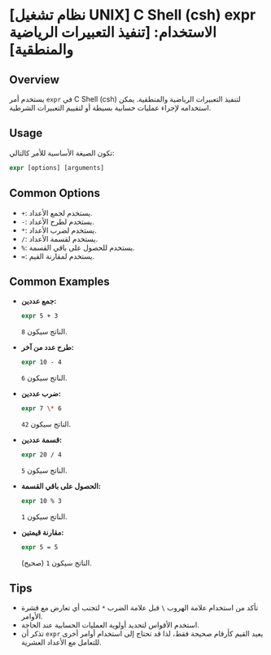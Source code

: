# [نظام تشغيل UNIX] C Shell (csh) expr الاستخدام: [تنفيذ التعبيرات الرياضية والمنطقية]

## Overview
يستخدم أمر `expr` في C Shell (csh) لتنفيذ التعبيرات الرياضية والمنطقية. يمكن استخدامه لإجراء عمليات حسابية بسيطة أو لتقييم التعبيرات الشرطية.

## Usage
تكون الصيغة الأساسية للأمر كالتالي:

```csh
expr [options] [arguments]
```

## Common Options
- `+`: يستخدم لجمع الأعداد.
- `-`: يستخدم لطرح الأعداد.
- `*`: يستخدم لضرب الأعداد.
- `/`: يستخدم لقسمة الأعداد.
- `%`: يستخدم للحصول على باقي القسمة.
- `=`: يستخدم لمقارنة القيم.

## Common Examples
- **جمع عددين:**
  ```csh
  expr 5 + 3
  ```
  الناتج سيكون `8`.

- **طرح عدد من آخر:**
  ```csh
  expr 10 - 4
  ```
  الناتج سيكون `6`.

- **ضرب عددين:**
  ```csh
  expr 7 \* 6
  ```
  الناتج سيكون `42`.

- **قسمة عددين:**
  ```csh
  expr 20 / 4
  ```
  الناتج سيكون `5`.

- **الحصول على باقي القسمة:**
  ```csh
  expr 10 % 3
  ```
  الناتج سيكون `1`.

- **مقارنة قيمتين:**
  ```csh
  expr 5 = 5
  ```
  الناتج سيكون `1` (صحيح).

## Tips
- تأكد من استخدام علامة الهروب `\` قبل علامة الضرب `*` لتجنب أي تعارض مع قشرة الأوامر.
- استخدم الأقواس لتحديد أولوية العمليات الحسابية عند الحاجة.
- تذكر أن `expr` يعيد القيم كأرقام صحيحة فقط، لذا قد تحتاج إلى استخدام أوامر أخرى للتعامل مع الأعداد العشرية.